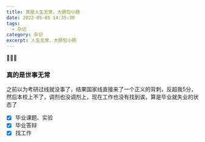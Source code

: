 ```yaml
---
title: 真是人生无常，大肠包小肠
date: 2022-05-05 14:35:30
tags:
  - 杂记
category: 杂记
excerpt: 人生无常，大肠包小肠
---
```


🤡🤡🤡

### 真的是世事无常

之前以为考研过线就没事了，结果国家线直接来了一个正义的背刺，反超我5分，然后本校上不了，调剂也没调剂上，现在工作也没有找到诶，算是毕业就失业的状态了

- [x] 毕业课题、实验
- [x] 毕业答辩
- [x] 找工作

